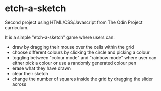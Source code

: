 # etch-a-sketch
Second project using HTML/CSS/Javascript from The Odin Project curriculum.

It is a simple "etch-a-sketch" game where users can:
* draw by dragging their mouse over the cells within the grid
* choose different colours by clicking the circle and picking a colour
* toggling between "colour mode" and "rainbow mode" where user can either pick a colour or use a randomly generated colour pen
* erase what they have drawn
* clear their sketch
* change the number of squares inside the grid by dragging the slider across

